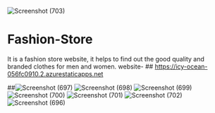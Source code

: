 ![Screenshot (703)](https://user-images.githubusercontent.com/107416335/221363538-7c20dec4-b610-467a-9a08-5eb1444ee640.png)
# Fashion-Store
It is a fashion store website, it helps to find out the good quality and branded clothes for men and women.
website-  ## https://icy-ocean-056fc0910.2.azurestaticapps.net

##![Screenshot (697)](https://user-images.githubusercontent.com/107416335/221363311-f9b8cd41-62a3-4631-ab6d-773e28d974c3.png)
![Screenshot (698)](https://user-images.githubusercontent.com/107416335/221363336-849edb46-ba00-4f5a-a341-ba1f0ebe5d03.png)
![Screenshot (699)](https://user-images.githubusercontent.com/107416335/221363342-1fc9a3f6-75ac-4a38-ac6d-be51bee07478.png)
![Screenshot (700)](https://user-images.githubusercontent.com/107416335/221363351-800840e6-4f46-41fb-a8c8-20dfb4140e51.png)
![Screenshot (701)](https://user-images.githubusercontent.com/107416335/221363361-fb1632c0-6806-43d6-aef2-9b4e8986d8f1.png)
![Screenshot (702)](https://user-images.githubusercontent.com/107416335/221363376-27590e08-4b36-4851-aabf-5021140b69c2.png)
![Screenshot (696)](https://user-images.githubusercontent.com/107416335/221363388-3d7684dc-35fd-4a81-b7c1-63ac60fbd998.png)
